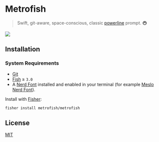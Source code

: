 # Metrofish

> Swift, git-aware, space-conscious, classic [powerline](https://github.com/powerline/fonts) prompt. 🚇

![](https://user-images.githubusercontent.com/56996/102014396-0fd77080-3d99-11eb-8df0-997b6b20787d.png)

## Installation

### System Requirements

- [Git](https://git-scm.com/)
- [Fish](https://fishshell.com/) ≥ `3.0`
- A [Nerd Font](https://github.com/ryanoasis/nerd-fonts) installed and enabled in your terminal (for example [Meslo Nerd Font](https://github.com/ryanoasis/nerd-fonts/raw/master/patched-fonts/Meslo/S-DZ/Regular/complete/Meslo%20LG%20S%20DZ%20Regular%20Nerd%20Font%20Complete.ttf)).

Install with [Fisher](https://github.com/jorgebucaran/fisher):

```console
fisher install metrofish/metrofish
```

## License

[MIT](LICENSE.md)
